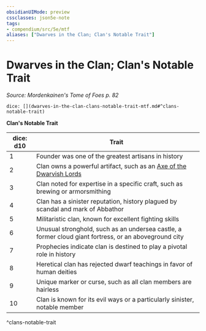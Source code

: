 ```yaml
---
obsidianUIMode: preview
cssclasses: json5e-note
tags:
- compendium/src/5e/mtf
aliases: ["Dwarves in the Clan; Clan's Notable Trait"]
---
```

# Dwarves in the Clan; Clan's Notable Trait
*Source: Mordenkainen's Tome of Foes p. 82* 

`dice: [](dwarves-in-the-clan-clans-notable-trait-mtf.md#^clans-notable-trait)`

**Clan's Notable Trait**

| dice: d10 | Trait |
|-----------|-------|
| 1 | Founder was one of the greatest artisans in history |
| 2 | Clan owns a powerful artifact, such as an [Axe of the Dwarvish Lords](/2-Mechanics/CLI/items/axe-of-the-dwarvish-lords.md) |
| 3 | Clan noted for expertise in a specific craft, such as brewing or armorsmithing |
| 4 | Clan has a sinister reputation, history plagued by scandal and mark of Abbathor |
| 5 | Militaristic clan, known for excellent fighting skills |
| 6 | Unusual stronghold, such as an undersea castle, a former cloud giant fortress, or an aboveground city |
| 7 | Prophecies indicate clan is destined to play a pivotal role in history |
| 8 | Heretical clan has rejected dwarf teachings in favor of human deities |
| 9 | Unique marker or curse, such as all clan members are hairless |
| 10 | Clan is known for its evil ways or a particularly sinister, notable member |
^clans-notable-trait